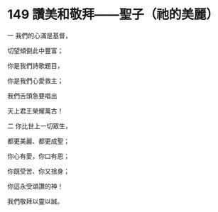 # 149 讚美和敬拜——聖子（祂的美麗）

一 我們的心滿是基督，

切望傾倒此中豐富；

你是我們詩歌題目，

你是我們心愛救主；

我們舌頭急要唱出

天上君王榮耀萬古！

二 你比世上一切眾生，

都更美麗、都更成聖；

你心有愛，你口有恩；

你既受苦、你又捨身；

你這永受頌讚的神！

我們敬拜以靈以誠。

